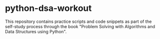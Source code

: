 # python-dsa-workout
This repository contains practice scripts and code snippets as part of the self-study process through the book "Problem Solving with Algorithms and Data Structures using Python".

